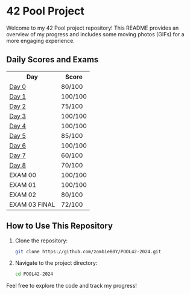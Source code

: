# 42 Pool Project

Welcome to my 42 Pool project repository! This README provides an overview of my progress and includes some moving photos (GIFs) for a more engaging experience.

## Daily Scores and Exams

<table align="center">
  <tr>
    <th>Day</th>
    <th>Score</th>
  </tr>
  <tr>
    <td><a href="https://github.com/zombieB0Y/POOL42-2024/tree/main/DAYS/C00" target="_blank">Day 0</a></td>
    <td>80/100</td>
  </tr>
  <tr>
    <td><a href="https://github.com/zombieB0Y/POOL42-2024/tree/main/DAYS/C01" target="_blank">Day 1</a></td>
    <td>100/100</td>
  </tr>
  <tr>
    <td><a href="https://github.com/zombieB0Y/POOL42-2024/tree/main/DAYS/C02" target="_blank">Day 2</a></td>
    <td>75/100</td>
  </tr>
  <tr>
    <td><a href="https://github.com/zombieB0Y/POOL42-2024/tree/main/DAYS/C03" target="_blank">Day 3</a></td>
    <td>100/100</td>
  </tr>
  <tr>
    <td><a href="https://github.com/zombieB0Y/POOL42-2024/tree/main/DAYS/C04" target="_blank">Day 4</a></td>
    <td>100/100</td>
  </tr>
  <tr>
    <td><a href="https://github.com/zombieB0Y/POOL42-2024/tree/main/DAYS/C05" target="_blank">Day 5</a></td>
    <td>85/100</td>
  </tr>
  <tr>
    <td><a href="https://github.com/zombieB0Y/POOL42-2024/tree/main/DAYS/C06" target="_blank">Day 6</a></td>
    <td>100/100</td>
  </tr>
  <tr>
    <td><a href="https://github.com/zombieB0Y/POOL42-2024/tree/main/DAYS/C07" target="_blank">Day 7</a></td>
    <td>60/100</td>
  </tr>
  <tr>
    <td><a href="https://github.com/zombieB0Y/POOL42-2024/tree/main/DAYS/C08" target="_blank">Day 8</a></td>
    <td>70/100</td>
  </tr>
  <tr>
    <td>EXAM 00</td>
    <td>100/100</td>
  </tr>
  <tr>
    <td>EXAM 01</td>
    <td>100/100</td>
  </tr>
  <tr>
    <td>EXAM 02</td>
    <td>80/100</td>
  </tr>
  <tr>
    <td>EXAM 03 FINAL</td>
    <td>72/100</td>
  </tr>
</table>

## How to Use This Repository

1. Clone the repository:
    ```bash
    git clone https://github.com/zombieB0Y/POOL42-2024.git
    ```
2. Navigate to the project directory:
    ```bash
    cd POOL42-2024
    ```

Feel free to explore the code and track my progress!
